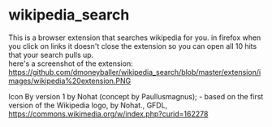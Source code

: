 # wikipedia_search
This is a browser extension that searches wikipedia for you. in firefox when you click on links it doesn't close the extension so you can open all 10 hits that your search pulls up.  
here's a screenshot of the extension: https://github.com/dmoneyballer/wikipedia_search/blob/master/extension/images/wikipedia%20extension.PNG

Icon By version 1 by Nohat (concept by Paullusmagnus); - based on the first version of the Wikipedia logo, by Nohat., GFDL, https://commons.wikimedia.org/w/index.php?curid=162278
